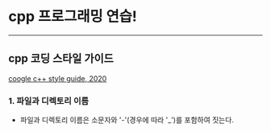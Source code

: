 cpp 프로그래밍 연습!
====================
***
## cpp 코딩 스타일 가이드    
[coogle c++ style guide, 2020](https://google.github.io/styleguide/cppguide.html)   
### 1. 파일과 디렉토리 이름
* 파일과 디렉토리 이름은 소문자와 '-'(경우에 따라 '_')를 포함하여 짓는다.   
